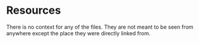 # Resources

There is no context for any of the files. They are not meant to be seen from anywhere except the place they were directly linked from.
